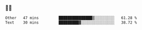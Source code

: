 ### 👨‍💻

<!--START_SECTION:waka-->

```txt
Other   47 mins         ███████████████▒░░░░░░░░░   61.28 %
Text    30 mins         █████████▓░░░░░░░░░░░░░░░   38.72 %
```

<!--END_SECTION:waka-->
